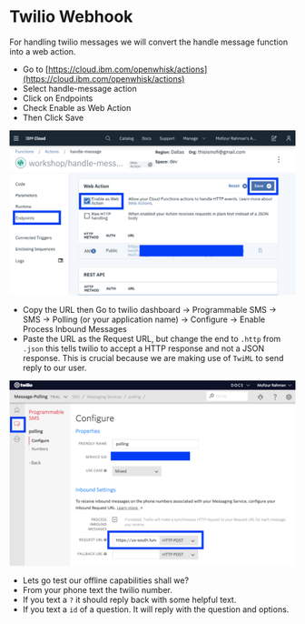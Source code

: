 # Twilio Webhook

For handling twilio messages we will convert the handle message function into a web action.

* Go to [https://cloud.ibm.com/openwhisk/actions](https://cloud.ibm.com/openwhisk/actions) 
* Select handle-message action
* Click on Endpoints
* Check Enable as Web Action
* Then Click Save

![](../.gitbook/assets/screen-shot-2019-02-23-at-8.18.12-pm.png)

* Copy the URL then Go to twilio dashboard -&gt; Programmable SMS -&gt; SMS -&gt; Polling \(or your application name\) -&gt; Configure -&gt; Enable Process Inbound Messages
* Paste the URL as the Request URL, but change the end to `.http` from `.json` this tells twilio to accept a HTTP response and not a JSON response. This is crucial because we are making use of `TwiML` to send reply to our user.

![](../.gitbook/assets/screen-shot-2019-02-23-at-8.29.14-pm.png)

* Lets go test our offline capabilities shall we?
* From your phone text the twilio number.
* If you text a `?` it should reply back with some helpful text.
* If you text a `id` of a question. It will reply with the question and options.

